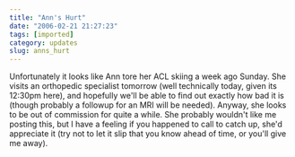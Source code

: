 ```yaml
---
title: "Ann's Hurt"
date: "2006-02-21 21:27:23"
tags: [imported]
category: updates
slug: anns_hurt
---
```


Unfortunately it looks like Ann tore her ACL skiing a week ago Sunday. She
visits an orthopedic specialist tomorrow (well technically today, given its
12:30pm here), and hopefully we'll be able to find out exactly how bad it is
(though probably a followup for an MRI will be needed). Anyway, she looks to be
out of commission for quite a while. She probably wouldn't like me posting this,
but I have a feeling if you happened to call to catch up, she'd appreciate it
(try not to let it slip that you know ahead of time, or you'll give me away).
